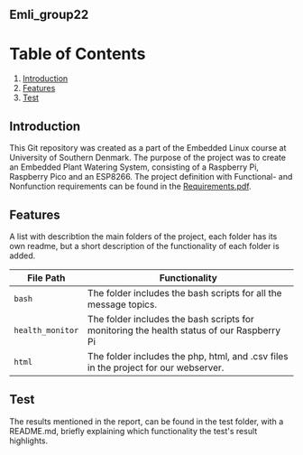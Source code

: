 ## Emli_group22


# Table of Contents

1. [Introduction](#introduction)
2. [Features](#features)
3. [Test](#test)

## Introduction <a name="introduction"></a>
This Git repository was created as a part of the Embedded Linux course at University of Southern Denmark. The purpose of the project was to create an Embedded Plant Watering System, consisting of a Raspberry Pi, Raspberry Pico and an ESP8266. The project definition with Functional- and Nonfunction requirements can be found in the [Requirements.pdf](emli_2023_project_info_v2-1.pdf).

## Features <a name="features"></a>
A list with describtion the main folders of the project, each folder has its own readme, but a short description of the functionality of each folder is added. 

| File Path        | Functionality                                 |
| ---------------- | --------------------------------------------- |
| `bash`  |  The folder includes the bash scripts for all the message topics.      |
| `health_monitor`  | The folder includes the bash scripts for monitoring the health status of our Raspberry Pi     |
| `html` | The folder includes the php, html, and .csv files in the project for our webserver.  |


## Test <a name ="test"></a>
The results mentioned in the report, can be found in the test folder, with a README.md, briefly explaining which functionality the test's result highlights.



